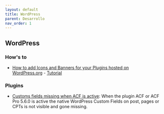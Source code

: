 ```yaml
---
layout: default
title: WordPress
parent: Desarrollo
nav_order: 1
---
```


## WordPress

### How's to
- [How to add Icons and Banners for your Plugins hosted on WordPress.org](https://wpguru.co.uk/2014/09/how-to-add-icons-and-banners-for-your-plugins-hosted-on-wordpress-org/) - [Tutorial](../Notas/dev_wordpress_banners_and_icons.md)

### Plugins
- [Customs fields missing when ACF is active](https://wordpress.org/plugins/custom-fields-missing-when-acf-is-active/): When the plugin ACF or ACF Pro 5.6.0 is active the native WordPress Custom Fields on post, pages or CPTs is not visible and gone missing.

